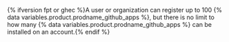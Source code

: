 {% ifversion fpt or ghec %}A user or organization can register up to 100 {% data variables.product.prodname_github_apps %}, but there is no limit to how many {% data variables.product.prodname_github_apps %} can be installed on an account.{% endif %}
